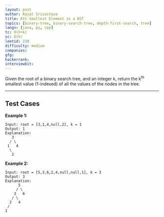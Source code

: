 ```yaml
---
layout: post
author: Rajat Srivastava
title: Kth Smallest Element in a BST
topics: [binary-tree, binary-search-tree, depth-first-search, tree]
langs: [java, py, cpp]
tc: O(h+k)
sc: O(h)
leetid: 230
difficulty: medium
companies: 
gfg: 
hackerrank: 
interviewbit: 
---
```


Given the root of a binary search tree, and an integer k, return the k<sup>th</sup> smallest value (1-indexed) of all the values of the nodes in the tree.

---
## Test Cases

**Example 1:**
```
Input: root = [3,1,4,null,2], k = 1
Output: 1
Explanation:
   3
  / \
 1   4
  \
   2
```

**Example 2:**
```
Input: root = [5,3,6,2,4,null,null,1], k = 3
Output: 3
Explanation:
      5
     / \
    3   6
   / \
  2   4
 /    
1
```